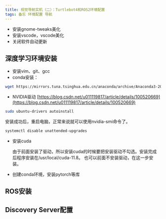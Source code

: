 ```yaml
---
title: 视觉导航实机（二）：Turtlebot4和ROS2环境配置
tags: 备忘 环境配置 导航
---
```


- 安装gnome-tweaks美化
- 安装vscode，vscode美化
- 关闭软件自动更新

## 深度学习环境安装

- 安装vim、git、gcc
- conda安装：

```bash
wget https://mirrors.tuna.tsinghua.edu.cn/anaconda/archive/Anaconda3-2024.02-1-Linux-x86_64.sh --user-agent="Mozilla"
```

- NVIDIA驱动
[https://blog.csdn.net/u011119817/article/details/100520669](https://blog.csdn.net/u011119817/article/details/100520669)
```bash
sudo ubuntu-drivers autoinstall
```
安装成功后，重启电脑，正常来说就可以使用nvidia-smi命令了。


```Bash
systemctl disable unattended-upgrades
```
- 安装cuda

    由于前面安装了驱动，所以安装cuda的时候要把安装驱动不勾选。安装完成后程序安装在/usr/local/cuda-11.8。
    也可以前面不安装驱动，在这一步安装。
- 创建conda环境，安装pytorch等库

## ROS安装

## Discovery Server配置


